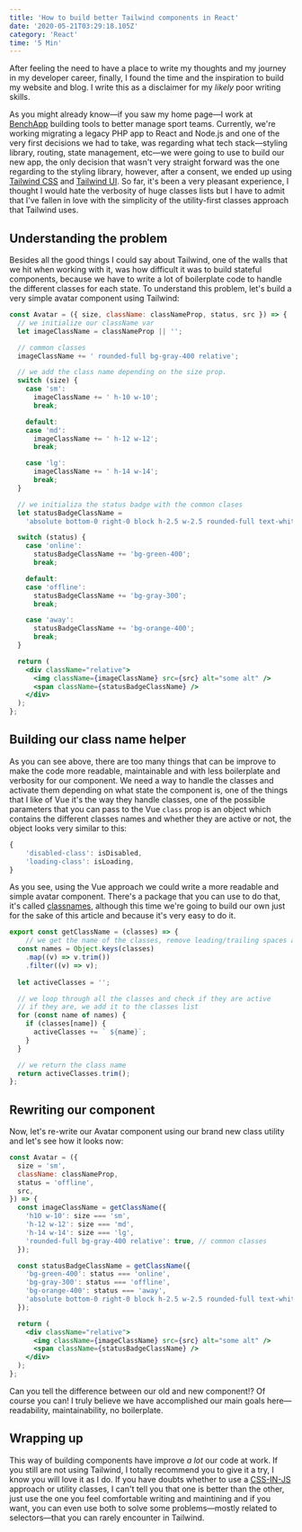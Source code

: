 ```yaml
---
title: 'How to build better Tailwind components in React'
date: '2020-05-21T03:29:18.105Z'
category: 'React'
time: '5 Min'
---
```



After feeling the need to have a place to write my thoughts and my journey in my developer career, finally, I found the time and the inspiration to build my website and blog. I write this as a disclaimer for my _likely_ poor writing skills.

As you might already know—if you saw my home page—I work at [BenchApp](https://benchapp.com) building tools to better manage sport teams. Currently, we're working migrating a legacy PHP app to React and Node.js and one of the very first decisions we had to take, was regarding what tech stack—styling library, routing, state management, etc—we were going to use to build our new app, the only decision that wasn't very straight forward was the one regarding to the styling library, however, after a consent, we ended up using [Tailwind CSS](https://tailwindcss.com) and [Tailwind UI](https://tailwindui.com). So far, it's been a very pleasant experience, I thought I would hate the verbosity of huge classes lists but I have to admit that I've fallen in love with the simplicity of the utility-first classes approach that Tailwind uses.

## Understanding the problem

Besides all the good things I could say about Tailwind, one of the walls that we hit when working with it, was how difficult it was to build stateful components, because we have to write a lot of boilerplate code to handle the different classes for each state. To understand this problem, let's build a very simple avatar component using Tailwind:

```jsx
const Avatar = ({ size, className: classNameProp, status, src }) => {
  // we initialize our className var
  let imageClassName = classNameProp || '';

  // common classes
  imageClassName += ' rounded-full bg-gray-400 relative';

  // we add the class name depending on the size prop.
  switch (size) {
    case 'sm':
      imageClassName += ' h-10 w-10';
      break;

    default:
    case 'md':
      imageClassName += ' h-12 w-12';
      break;

    case 'lg':
      imageClassName += ' h-14 w-14';
      break;
  }

  // we initializa the status badge with the common clases
  let statusBadgeClassName =
    'absolute bottom-0 right-0 block h-2.5 w-2.5 rounded-full text-white shadow-solid';

  switch (status) {
    case 'online':
      statusBadgeClassName += 'bg-green-400';
      break;

    default:
    case 'offline':
      statusBadgeClassName += 'bg-gray-300';
      break;

    case 'away':
      statusBadgeClassName += 'bg-orange-400';
      break;
  }

  return (
    <div className="relative">
      <img className={imageClassName} src={src} alt="some alt" />
      <span className={statusBadgeClassName} />
    </div>
  );
};
```

## Building our class name helper

As you can see above, there are too many things that can be improve to make the code more readable, maintainable and with less boilerplate and verbosity for our component. We need a way to handle the classes and activate them depending on what state the component is, one of the things that I like of Vue it's the way they handle classes, one of the possible parameters that you can pass to the Vue `class` prop is an object which contains the different classes names and whether they are active or not, the object looks very similar to this:

```typescript
{
    'disabled-class': isDisabled,
    'loading-class': isLoading,
}
```

As you see, using the Vue approach we could write a more readable and simple avatar component. There's a package that you can use to do that, it's called [classnames](https://www.npmjs.com/package/classnames), although this time we're going to build our own just for the sake of this article and because it's very easy to do it.

```typescript
export const getClassName = (classes) => {
    // we get the name of the classes, remove leading/trailing spaces and undefined classes
  const names = Object.keys(classes)
    .map((v) => v.trim())
    .filter((v) => v);
 
  let activeClasses = '';

  // we loop through all the classes and check if they are active
  // if they are, we add it to the classes list
  for (const name of names) {
    if (classes[name]) {
      activeClasses += ` ${name}`;
    }
  }

  // we return the class name
  return activeClasses.trim();
};

```

## Rewriting our component

Now, let's re-write our Avatar component using our brand new class utility and let's see how it looks now:

```jsx
const Avatar = ({
  size = 'sm',
  className: classNameProp,
  status = 'offline',
  src,
}) => {
  const imageClassName = getClassName({
    'h10 w-10': size === 'sm',
    'h-12 w-12': size === 'md',
    'h-14 w-14': size === 'lg',
    'rounded-full bg-gray-400 relative': true, // common classes
  });

  const statusBadgeClassName = getClassName({
    'bg-green-400': status === 'online',
    'bg-gray-300': status === 'offline',
    'bg-orange-400': status === 'away',
    'absolute bottom-0 right-0 block h-2.5 w-2.5 rounded-full text-white shadow-solid': true,
  });

  return (
    <div className="relative">
      <img className={imageClassName} src={src} alt="some alt" />
      <span className={statusBadgeClassName} />
    </div>
  );
};
```

Can you tell the difference between our old and new component!? Of course you can! I truly believe we have accomplished our main goals here—readability, maintainability, no boilerplate.

## Wrapping up

This way of building components have improve _a lot_ our code at work. If you still are not using Tailwind, I totally recommend you to give it a try, I know you will love it as I do. If you have doubts whether to use a [CSS-IN-JS](https://en.wikipedia.org/wiki/CSS-in-JS) approach or utility classes, I can't tell you that one is better than the other, just use the one you feel comfortable writing and maintining and if you want, you can even use both to solve some problems—mostly related to selectors—that you can rarely encounter in Tailwind.




